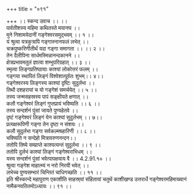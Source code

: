 +++
title = "०९१"

+++
।। स्कन्द उवाच ।। ।।  
पार्वतीशस्य महिमा कथितस्ते मयानघ ।।  
मुने निशामयेदानीं गङ्गेश्वरसमुद्भवम् ।। १ ।।  
यं श्रुत्वा यत्रकुत्रापि गङ्गास्नानफलं लभेत् ।।  
चक्रपुष्करिणीतीर्थं यदा गङ्गा समागता ।। ।। २ ।।  
तेन दैलीपिना सार्धमस्मिन्नानन्दकानने ।।  
क्षेत्रप्रभावमतुलं ज्ञात्वा शम्भुपरिग्रहात् ।। ३ ।।  
स्मृत्वा लिङ्गप्रतिष्ठायाः काश्यां लोकोत्तरं फलम् ।।  
गङ्गया स्थापितं लिङ्गं विश्वेशात्पूर्वतः शुभम्।। ४।।  
गङ्गेश्वरस्य लिङ्गस्य काश्यां दृष्टिः सुदुर्लभा ।।  
तिथौ दशहरायां च यो गङ्गेशं समर्चयेत् ।। ५ ।।  
तस्य जन्मसहस्रस्य पापं सङ्क्षीयते क्षणात् ।।  
कलौ गङ्गेश्वरं लिङ्गं गुप्तप्रायं भविष्यति ।। ६ ।।  
तस्य सन्दर्शनं पुंसां जायते पुण्यहेतवे ।।  
दृष्टं गङ्गेश्वरं लिङ्गं येन काश्यां सुदुर्लभम् ।। ७।।  
प्रत्यक्षरूपिणी गङ्गा तेन दृष्टा न संशयः ।।  
कलौ सुदुर्लभा गङ्गा सर्वकल्मषहारिणी ।। ८ ।।  
भविष्यति न सन्देहो मित्रावरुणनन्दन।।  
ततोपि तिष्ये सम्प्राप्ते काश्यत्यन्तं सुदुर्लभा ।। ९ ।।  
ततोपि दुर्लभं काश्यां लिङ्गं गङ्गेश्वराभिधम् ।।  
यस्य सन्दर्शनं पुंसां भवेत्पापक्षयाय वै ।। 4.2.91.१० ।।  
श्रुत्वा गङ्गेश माहात्म्यं न नरो निरयी भवेत् ।।  
लभेच्च पुण्यसम्भारं चिन्तितं चाधिगच्छति ।। ११ ।।  
इति श्रीस्कान्दे महापुराण एकाशीति साहस्र्यां संहितायां चतुथें काशीखण्ड उत्तरार्धे गङ्गेश्वरमहिमाख्यानं नामैकनवतितमोऽध्यायः ।। ९१ ।।